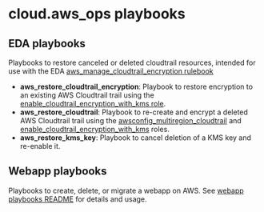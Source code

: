 # cloud.aws_ops playbooks

## EDA playbooks

Playbooks to restore canceled or deleted cloudtrail resources, intended for use with the EDA [aws_manage_cloudtrail_encryption rulebook](../extensions/eda/rulebooks/AWS_MANAGE_CLOUDTRAIL_ENCRYPTION.md)

* **aws_restore_cloudtrail_encryption**: Playbook to restore encryption to an existing AWS Cloudtrail trail using the [enable_cloudtrail_encryption_with_kms role](../roles/enable_cloudtrail_encryption_with_kms/README.md).
* **aws_restore_cloudtrail**: Playbook to re-create and encrypt a deleted AWS Cloudtrail trail using the [awsconfig_multiregion_cloudtrail](../roles/awsconfig_multiregion_cloudtrail/README.md) and [enable_cloudtrail_encryption_with_kms](../roles/enable_cloudtrail_encryption_with_kms/README.md) roles.
* **aws_restore_kms_key**: Playbook to cancel deletion of a KMS key and re-enable it.

## Webapp playbooks

Playbooks to create, delete, or migrate a webapp on AWS. See [webapp playbooks README](webapp/README.md) for details and usage.
